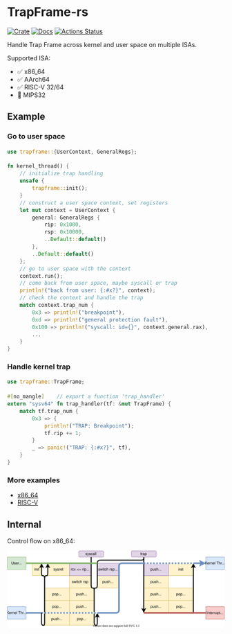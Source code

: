 # TrapFrame-rs

[![Crate](https://img.shields.io/crates/v/trapframe.svg)](https://crates.io/crates/trapframe)
[![Docs](https://docs.rs/trapframe/badge.svg)](https://docs.rs/trapframe)
[![Actions Status](https://github.com/rcore-os/trapframe-rs/workflows/CI/badge.svg)](https://github.com/rcore-os/trapframe-rs/actions)

Handle Trap Frame across kernel and user space on multiple ISAs.

Supported ISA:

* ✅ x86_64
* ✅ AArch64
* ✅ RISC-V 32/64
* 🚧 MIPS32

## Example

### Go to user space

```rust
use trapframe::{UserContext, GeneralRegs};

fn kernel_thread() {
    // initialize trap handling
    unsafe {
        trapframe::init();
    }
    // construct a user space context, set registers
    let mut context = UserContext {
        general: GeneralRegs {
            rip: 0x1000,
            rsp: 0x10000,
            ..Default::default()
        },
        ..Default::default()
    };
    // go to user space with the context
    context.run();
    // come back from user space, maybe syscall or trap
    println!("back from user: {:#x?}", context);
    // check the context and handle the trap
    match context.trap_num {
        0x3 => println!("breakpoint"),
        0xd => println!("general protection fault"),
        0x100 => println!("syscall: id={}", context.general.rax),
        ...
    }
}
```

### Handle kernel trap

```rust
use trapframe::TrapFrame;

#[no_mangle]	// export a function 'trap_handler'
extern "sysv64" fn trap_handler(tf: &mut TrapFrame) {
    match tf.trap_num {
        0x3 => {
            println!("TRAP: Breakpoint");
            tf.rip += 1;
        }
        _ => panic!("TRAP: {:#x?}", tf),
    }
}
```

### More examples

* [x86_64](./examples/uefi)
* [RISC-V](./examples/riscv)

## Internal

Control flow on x86_64:

![x86_64](./docs/x86_64.svg)